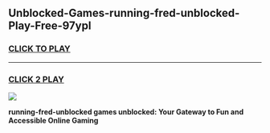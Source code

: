 
## Unblocked-Games-running-fred-unblocked-Play-Free-97ypl
<h3>
<a href="https://premium76.site?title=running-fred-unblocked&ref=18A1">CLICK TO PLAY</a></h3>
<hr>

<h3>
<a href="https://premium76.site?title=running-fred-unblocked&ref=18A1">CLICK 2 PLAY</a>
  
</h3>

<a href="https://premium76.site?title=running-fred-unblocked&ref=18A1"><img src="https://clearcache.store/games.png"></a>


**running-fred-unblocked games unblocked: Your Gateway to Fun and Accessible Online Gaming**
